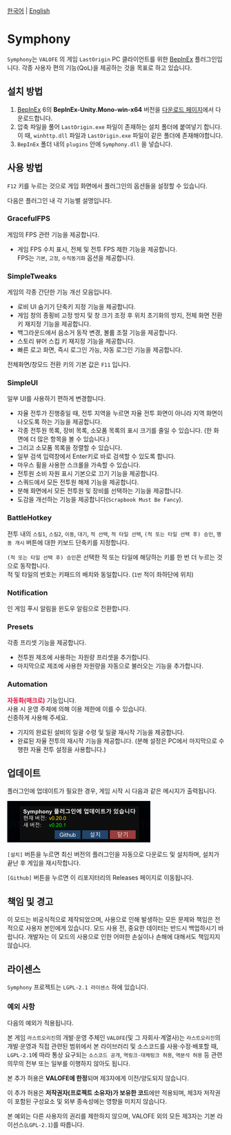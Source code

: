 [한국어](README.ko.md) | [English](README.md)

# Symphony
`Symphony`는 `VALOFE` 의 게임 `LastOrigin` PC 클라이언트를 위한 [BepInEx](https://github.com/BepInEx/BepInEx) 플러그인입니다.
각종 사용자 편의 기능(QoL)을 제공하는 것을 목표로 하고 있습니다.

## 설치 방법
1. [BepInEx](https://github.com/BepInEx/BepInEx) 6의 **BepInEx-Unity.Mono-win-x64** 버전을  [다운로드 페이지](https://github.com/BepInEx/BepInEx/releases/tag/v6.0.0-pre.2)에서 다운로드합니다.
2. 압축 파일을 풀어 `LastOrigin.exe` 파일이 존재하는 설치 폴더에 붙여넣기 합니다.\
이 때, `winhttp.dll` 파일과 `LastOrigin.exe` 파일이 같은 폴더에 존재해야합니다.
3. `BepInEx` 폴더 내의 `plugins` 안에 `Symphony.dll` 을 넣습니다.

## 사용 방법
`F12` 키를 누르는 것으로 게임 화면에서 플러그인의 옵션들을 설정할 수 있습니다.

다음은 플러그인 내 각 기능별 설명입니다.

### GracefulFPS
게임의 FPS 관련 기능을 제공합니다.

- 게임 FPS 수치 표시, 전체 및 전투 FPS 제한 기능을 제공합니다.\
  FPS는 `기본`, `고정`, `수직동기화` 옵션을 제공합니다.

### SimpleTweaks
게임의 각종 간단한 기능 개선 모음입니다.

- 로비 UI 숨기기 단축키 지정 기능을 제공합니다.
- 게임 창의 종횡비 고정 방지 및 창 크기 조정 후 위치 초기화의 방지, 전체 화면 전환 키 재지정 기능을 제공합니다.
- 백그라운드에서 음소거 동작 변경, 볼륨 조절 기능을 제공합니다.
- 스토리 뷰어 스킵 키 재지정 기능을 제공합니다.
- 빠른 로고 화면, 즉시 로그인 가능, 자동 로그인 기능을 제공합니다.

전체화면/창모드 전환 키의 기본 값은 `F11` 입니다.

### SimpleUI
일부 UI를 사용하기 편하게 변경합니다.

- 자율 전투가 진행중일 때, 전투 지역을 누르면 자율 전투 화면이 아니라 지역 화면이 나오도록 하는 기능을 제공합니다.
- 각종 전투원 목록, 장비 목록, 소모품 목록의 표시 크기를 줄일 수 있습니다. (한 화면에 더 많은 항목을 볼 수 있습니다.)
- 그리고 소모품 목록을 정렬할 수 있습니다.
- 일부 검색 입력창에서 Enter키로 바로 검색할 수 있도록 합니다.
- 마우스 휠을 사용한 스크롤을 가속할 수 있습니다.
- 전투원 소비 자원 표시 기본으로 끄기 기능을 제공합니다.
- 스쿼드에서 모든 전투원 해제 기능을 제공합니다.
- 분해 화면에서 모든 전투원 및 장비를 선택하는 기능을 제공합니다.
- 도감을 개선하는 기능을 제공합니다(`Scrapbook Must Be Fancy`).

### BattleHotkey
전투 내의 `스킬1`, `스킬2`, `이동`, `대기`, `적 선택`, `적 타일 선택`, `(적 또는 타일 선택 후) 승인`, `행동 개시` 버튼에 대한 키보드 단축키를 지정합니다.

`(적 또는 타일 선택 후) 승인`은 선택한 적 또는 타일에 해당하는 키를 한 번 더 누르는 것으로 동작합니다.\
적 및 타일의 번호는 키패드의 배치와 동일합니다. (`1번` 적이 좌하단에 위치)

### Notification
인 게임 푸시 알림을 윈도우 알림으로 전환합니다.

### Presets
각종 프리셋 기능을 제공합니다.

- 전투원 제조에 사용하는 자원량 프리셋을 추가합니다.
- 마지막으로 제조에 사용한 자원량을 자동으로 불러오는 기능을 추가합니다.

### Automation
<span style="color:crimson">__자동화(매크로)__</span> 기능입니다.\
사용 시 운영 주체에 의해 이용 제한에 이를 수 있습니다.\
신중하게 사용해 주세요.

- 기지의 완료된 설비의 일괄 수령 및 일괄 재시작 기능을 제공합니다.
- 완료된 자율 전투의 재시작 기능을 제공합니다. (분해 설정은 PC에서 마지막으로 수행한 자율 전투 설정을 사용합니다.)


## 업데이트
플러그인에 업데이트가 필요한 경우, 게임 시작 시 다음과 같은 메시지가 출력됩니다.

![Update Screen](doc/update.png)

`[설치]` 버튼을 누르면 최신 버전의 플러그인을 자동으로 다운로드 및 설치하며, 설치가 끝난 후 게임을 재시작합니다.

`[Github]` 버튼을 누르면 이 리포지터리의 Releases 페이지로 이동됩니다.

## 책임 및 경고
이 모드는 비공식적으로 제작되었으며, 사용으로 인해 발생하는 모든 문제와 책임은 전적으로 사용자 본인에게 있습니다. 모드 사용 전, 중요한 데이터는 반드시 백업하시기 바랍니다. 개발자는 이 모드의 사용으로 인한 어떠한 손실이나 손해에 대해서도 책임지지 않습니다.

## 라이센스
`Symphony` 프로젝트는 `LGPL-2.1 라이센스` 하에 있습니다.

### 예외 사항
다음의 예외가 적용됩니다.

본 게임 `라스트오리진`의 개발·운영 주체인 `VALOFE`(및 그 자회사·계열사)는 `라스트오리진`의 개발·운영과 직접 관련된 범위에서 본 라이브러리 및 소스코드를 사용·수정·배포할 때, `LGPL-2.1`에 따라 통상 요구되는 `소스코드 공개`, `역링크·대체링크 허용`, `역분석 허용` 등 관련 의무의 전부 또는 일부를 이행하지 않아도 됩니다.

본 추가 허용은 **VALOFE에 한정**되며 제3자에게 이전/양도되지 않습니다.

이 추가 허용은 **저작권자(프로젝트 소유자)가 보유한 코드**에만 적용되며, 제3자 저작권이 포함된 구성요소 및 외부 종속성에는 영향을 미치지 않습니다.

본 예외는 다른 사용자의 권리를 제한하지 않으며, VALOFE 외의 모든 제3자는 기본 라이선스(`LGPL-2.1`)를 따릅니다.
